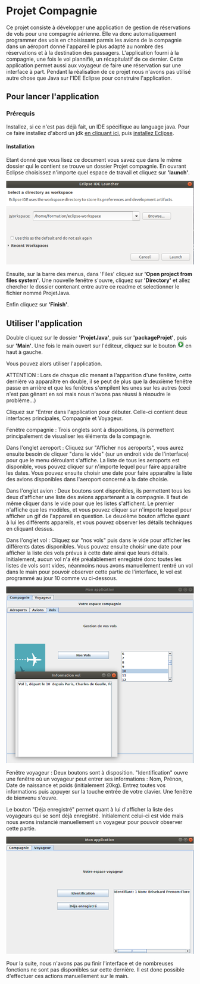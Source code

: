 # Projet Compagnie

Ce projet consiste à développer une application de gestion de réservations de vols pour une compagnie aérienne. Elle va donc automatiquement programmer des vols en choisissant parmis les avions de la compagnie dans un aéroport donné l'appareil le plus adapté au nombre des réservations et à la destination des passagers. 
L'application fourni à la compagnie, une fois le vol plannifié, un récapitulatif de ce dernier.
Cette application permet aussi aux voyageur de faire une réservation sur une interface à part.
Pendant la réalisation de ce projet nous n'avons pas utilisé autre chose que Java sur l'IDE Eclipse pour construire l'application. 

## Pour lancer l'application

### Prérequis

Installez, si ce n'est pas déjà fait, un IDE spécifique au language java. Pour ce faire installez d'abord un jdk [en cliquant ici](https://www.oracle.com/technetwork/java/javase/downloads/jdk8-downloads-2133151.html), puis [installez Eclipse](https://www.eclipse.org/downloads/download.php?file=/oomph/epp/2019-03/R/eclipse-inst-linux64.tar.gz).

#### Installation

Etant donné que vous lisez ce document vous savez que dans le même dossier qui le contient se trouve un dossier Projet compagnie.
En ouvrant Eclipse choisissez n'importe quel espace de travail et cliquez sur **'launch'**.

![Screenshot](https://github.com/FlorentinBr/ProjetCompagnie/blob/master/Capture%20d%E2%80%99%C3%A9cran%20de%202019-05-09%2010-41-44.png)

Ensuite, sur la barre des menus, dans 'Files' cliquez sur **'Open project from files system'**.
Une nouvelle fenêtre s'ouvre, cliquez sur **'Directory'** et allez chercher le dossier contenant entre autre ce readme et selectionner le fichier nommé ProjetJava. 

Enfin cliquez sur **'Finish'**.

## Utiliser l'application

Double cliquez sur le dossier **'ProjetJava'**, puis sur **'packageProjet'**, puis sur **'Main'**.
Une fois le main ouvert sur l'éditeur, cliquez sur le bouton  ![Screenshot](https://github.com/FlorentinBr/ProjetCompagnie/blob/master/Capture%20d%E2%80%99%C3%A9cran%203.png) en haut à gauche.

Vous pouvez alors utiliser l'application.

ATTENTION : Lors de chaque clic menant a l'apparition d'une fenêtre, cette dernière va apparaître en double, il se peut de plus que la deuxième fenêtre passe en arrière et que les fenêtres s'empilent les unes sur les autres (ceci n'est pas gênant en soi mais nous n'avons pas réussi à résoudre le problème...)

Cliquez sur "Entrer dans l'application pour débuter.
Celle-ci contient deux interfaces principales, Compagnie et Voyageur.

Fenêtre compagnie :
  Trois onglets sont à dispositions, ils permettent principalement de visualiser les éléments de la compagnie.
  
  
  Dans l'onglet aeroport : 
    Cliquez sur "Afficher nos aeroports", vous aurez ensuite besoin de cliquer "dans le vide" (sur un endroit vide de l'interface) pour que le menu déroulant s'affiche. 
    La liste de tous les aeroports est disponible, vous pouvez cliquer sur n'importe lequel pour faire apparaître les dates.
    Vous pouvez ensuite choisir une date pour faire apparaître la liste des avions disponibles dans l'aeroport concerné a la date choisie.
    
  Dans l'onglet avion :
    Deux boutons sont disponibles, ils permettent tous les deux d'afficher une liste des avions appartenant a la compagnie. Il faut de même cliquer dans le vide pour que les listes s'affichent.
    Le premier n'affiche que les modèles, et vous pouvez cliquer sur n'importe lequel pour afficher un gif de l'appareil en question.
    Le deuxième bouton affiche quant à lui les différents appareils, et vous pouvez observer les détails techniques en cliquant dessus.
    
  Dans l'onglet vol :
    Cliquez sur "nos vols" puis dans le vide pour afficher les différents dates disponibles.
    Vous pouvez ensuite choisir une date pour afficher la liste des vols prévus à cette date ainsi que leurs détails.
    Initialement, aucun vol n'a été préalablement enregistré donc toutes les listes de vols sont vides, néanmoins nous avons manuellement rentré un vol dans le main pour pouvoir observer cette partie de l'interface, le vol est programmé au jour 10 comme vu ci-dessous.
    
![Screenshot](https://github.com/FlorentinBr/ProjetCompagnie/blob/master/Capture%20du%202019-05-10%2022-25-00.png)
    
    
Fenêtre voyageur : 
  Deux boutons sont à disposition.
  "Identification" ouvre une fenêtre où un voyageur peut entrer ses informations : Nom, Prénon, Date de naissance et poids (initialement 20kg). Entrez toutes vos informations puis appuyer sur la touche entrée de votre clavier.
  Une fenêtre de bienvenu s'ouvre.
  
  Le bouton "Déja enregistré" permet quant à lui d'afficher la liste des voyageurs qui se sont déjà enregistré.
  Initialement celui-ci est vide mais nous avons instancié manuellement un voyageur pour pouvoir observer cette partie.
  
![Screenshot](https://github.com/FlorentinBr/ProjetCompagnie/blob/master/capture_voyageur.png)

Pour la suite, nous n'avons pas pu finir l'interface et de nombreuses fonctions ne sont pas disponibles sur cette dernière.
Il est donc possible d'effectuer ces actions manuellement sur le main. 
    




